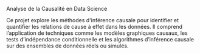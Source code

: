 Analyse de la Causalité en Data Science

Ce projet explore les méthodes d'inférence causale pour identifier et quantifier les relations de cause à effet dans les données. Il comprend l’application de techniques comme les modèles graphiques causaux, les tests d’indépendance conditionnelle et les algorithmes d’inférence causale sur des ensembles de données réels ou simulés.
